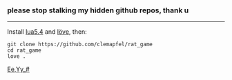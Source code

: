 ### please stop stalking my hidden github repos, thank u 

---

Install [lua5.4](https://www.lua.org/download.html) and [löve](https://love2d.org), then:

```
git clone https://github.com/clemapfel/rat_game
cd rat_game
love .
```

<u>Ee,Yy_#</u>
